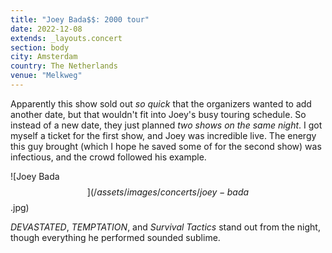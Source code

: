 ```yaml
---
title: "Joey Bada$$: 2000 tour"
date: 2022-12-08
extends: _layouts.concert
section: body
city: Amsterdam
country: The Netherlands
venue: "Melkweg"
---
```


Apparently this show sold out _so quick_ that the organizers wanted to add another date, but that wouldn't fit into
Joey's busy touring schedule. So instead of a new date, they just planned _two shows on the same night_. I got myself a
ticket for the first show, and Joey was incredible live. The energy this guy brought (which I hope he saved some of for
the second show) was infectious, and the crowd followed his example.

![Joey Bada$$](/assets/images/concerts/joey-bada$$.jpg)

_DEVASTATED_, _TEMPTATION_, and _Survival Tactics_ stand out from the night, though everything he performed sounded
sublime.
